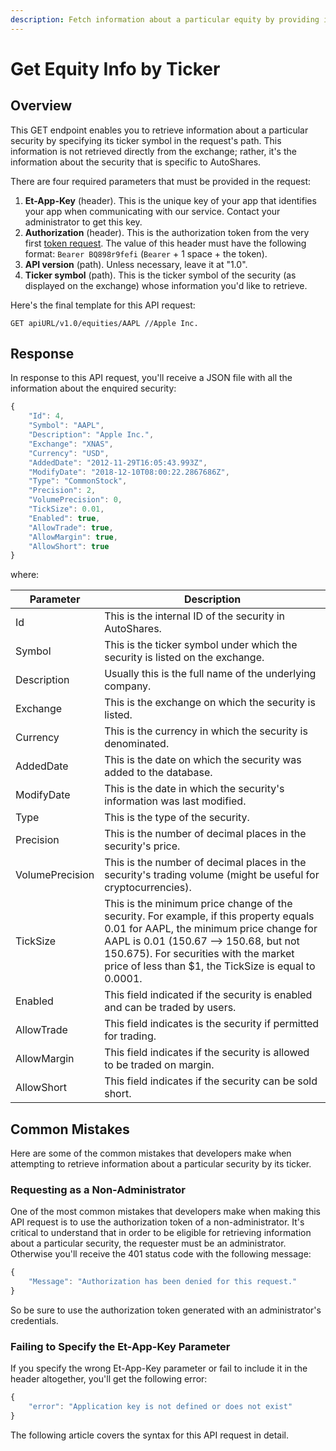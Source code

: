 ```yaml
---
description: Fetch information about a particular equity by providing its ticker symbol
---
```


# Get Equity Info by Ticker

## Overview

This GET endpoint enables you to retrieve information about a particular security by specifying its ticker symbol in the request's path. This information is not retrieved directly from the exchange; rather, it's the information about the security that is specific to AutoShares.

There are four required parameters that must be provided in the request:

1. **Et-App-Key** (header). This is the unique key of your app that identifies your app when communicating with our service. Contact your administrator to get this key.
2. **Authorization** (header). This is the authorization token from the very first [token request](broken-reference). The value of this header must have the following format: `Bearer BQ898r9fefi` (`Bearer` + 1 space + the token).
3. **API version** (path). Unless necessary, leave it at "1.0".
4. **Ticker symbol** (path). This is the ticker symbol of the security (as displayed on the exchange) whose information you'd like to retrieve.

Here's the final template for this API request:

```
GET apiURL/v1.0/equities/AAPL //Apple Inc.
```

## Response

In response to this API request, you'll receive a JSON file with all the information about the enquired security:

```javascript
{
    "Id": 4,
    "Symbol": "AAPL",
    "Description": "Apple Inc.",
    "Exchange": "XNAS",
    "Currency": "USD",
    "AddedDate": "2012-11-29T16:05:43.993Z",
    "ModifyDate": "2018-12-10T08:00:22.2867686Z",
    "Type": "CommonStock",
    "Precision": 2,
    "VolumePrecision": 0,
    "TickSize": 0.01,
    "Enabled": true,
    "AllowTrade": true,
    "AllowMargin": true,
    "AllowShort": true
}
```

where:

| Parameter       | Description                                                                                                                                                                                                                                                                 |
| --------------- | --------------------------------------------------------------------------------------------------------------------------------------------------------------------------------------------------------------------------------------------------------------------------- |
| Id              | This is the internal ID of the security in AutoShares.                                                                                                                                                                                                                      |
| Symbol          | This is the ticker symbol under which the security is listed on the exchange.                                                                                                                                                                                               |
| Description     | Usually this is the full name of the underlying company.                                                                                                                                                                                                                    |
| Exchange        | This is the exchange on which the security is listed.                                                                                                                                                                                                                       |
| Currency        | This is the currency in which the security is denominated.                                                                                                                                                                                                                  |
| AddedDate       | This is the date on which the security was added to the database.                                                                                                                                                                                                           |
| ModifyDate      | This is the date in which the security's information was last modified.                                                                                                                                                                                                     |
| Type            | This is the type of the security.                                                                                                                                                                                                                                           |
| Precision       | This is the number of decimal places in the security's price.                                                                                                                                                                                                               |
| VolumePrecision | This is the number of decimal places in the security's trading volume (might be useful for cryptocurrencies).                                                                                                                                                               |
| TickSize        | This is the minimum price change of the security. For example, if this property equals 0.01 for AAPL, the minimum price change for AAPL is 0.01 (150.67 —> 150.68, but not 150.675). For securities with the market price of less than $1, the TickSize is equal to 0.0001. |
| Enabled         | This field indicated if the security is enabled and can be traded by users.                                                                                                                                                                                                 |
| AllowTrade      | This field indicates is the security if permitted for trading.                                                                                                                                                                                                              |
| AllowMargin     | This field indicates if the security is allowed to be traded on margin.                                                                                                                                                                                                     |
| AllowShort      | This field indicates if the security can be sold short.                                                                                                                                                                                                                     |

## Common Mistakes

Here are some of the common mistakes that developers make when attempting to retrieve information about a particular security by its ticker.

### Requesting as a Non-Administrator

One of the most common mistakes that developers make when making this API request is to use the authorization token of a non-administrator. It's critical to understand that in order to be eligible for retrieving information about a particular security, the requester must be an administrator. Otherwise you'll receive the 401 status code with the following message:

```javascript
{
    "Message": "Authorization has been denied for this request."
}
```

So be sure to use the authorization token generated with an administrator's credentials.

### Failing to Specify the Et-App-Key Parameter

If you specify the wrong Et-App-Key parameter or fail to include it in the header altogether, you'll get the following error:

```javascript
{
    "error": "Application key is not defined or does not exist"
}
```

The following article covers the syntax for this API request in detail.
